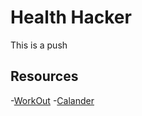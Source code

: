 # Health Hacker
This is a push 

## Resources 
-[WorkOut](https://www.healthline.com/nutrition/workout-routine-for-men#home-exercises)
-[Calander](https://blog.logrocket.com/react-calendar-tutorial-build-customize-calendar/)